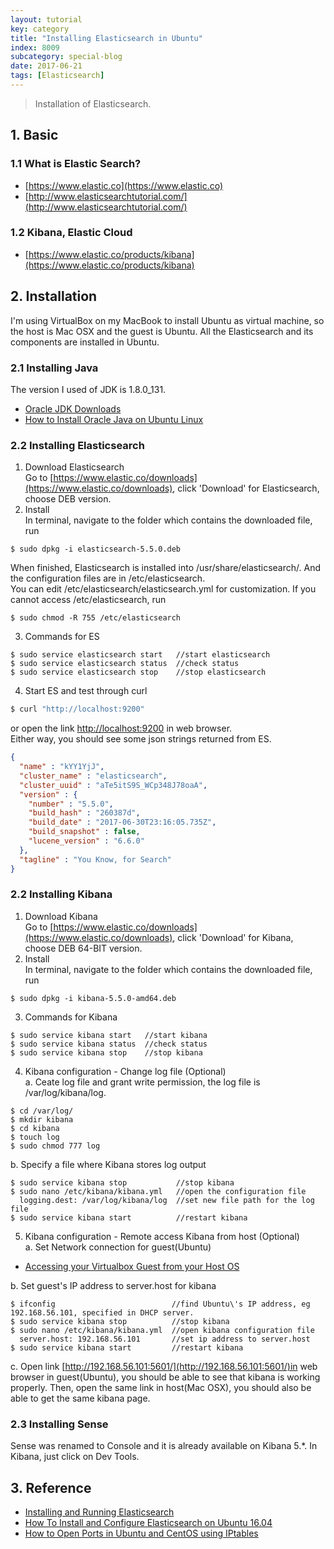 ```yaml
---
layout: tutorial
key: category
title: "Installing Elasticsearch in Ubuntu"
index: 8009
subcategory: special-blog
date: 2017-06-21
tags: [Elasticsearch]
---
```


> Installation of Elasticsearch.

## 1. Basic
### 1.1 What is Elastic Search?  
  * [https://www.elastic.co](https://www.elastic.co)  
  * [http://www.elasticsearchtutorial.com/](http://www.elasticsearchtutorial.com/)

### 1.2 Kibana, Elastic Cloud  
  * [https://www.elastic.co/products/kibana](https://www.elastic.co/products/kibana)

## 2. Installation
I'm using VirtualBox on my MacBook to install Ubuntu as virtual machine, so the host is Mac OSX and the guest is Ubuntu. All the Elasticsearch and its components are installed in Ubuntu.

### 2.1 Installing Java
  The version I used of JDK is 1.8.0_131.  
  * [Oracle JDK Downloads](http://www.oracle.com/technetwork/java/javase/downloads/index.html)  
  * [How to Install Oracle Java on Ubuntu Linux](http://www.wikihow.com/Install-Oracle-Java-on-Ubuntu-Linux)  

### 2.2 Installing Elasticsearch  
  1) Download Elasticsearch  
  Go to [https://www.elastic.co/downloads](https://www.elastic.co/downloads), click 'Download' for Elasticsearch, choose DEB version.  
  2) Install  
  In terminal, navigate to the folder which contains the downloaded file, run  

```raw
$ sudo dpkg -i elasticsearch-5.5.0.deb
```

  When finished, Elasticsearch is installed into /usr/share/elasticsearch/. And the configuration files are in /etc/elasticsearch.  
  You can edit /etc/elasticsearch/elasticsearch.yml for customization. If you cannot access /etc/elasticsearch, run

```raw
$ sudo chmod -R 755 /etc/elasticsearch
```

  3) Commands for ES  
```raw
$ sudo service elasticsearch start   //start elasticsearch  
$ sudo service elasticsearch status  //check status  
$ sudo service elasticsearch stop    //stop elasticsearch
```
  4) Start ES and test through curl

```bash
$ curl "http://localhost:9200"
```

  or open the link [http://localhost:9200](http://localhost:9200) in web browser.  
  Either way, you should see some json strings returned from ES.  
```json
{
  "name" : "kYY1YjJ",
  "cluster_name" : "elasticsearch",
  "cluster_uuid" : "aTe5itS9S_WCp348J78oaA",
  "version" : {
    "number" : "5.5.0",
    "build_hash" : "260387d",
    "build_date" : "2017-06-30T23:16:05.735Z",
    "build_snapshot" : false,
    "lucene_version" : "6.6.0"
  },
  "tagline" : "You Know, for Search"
}
```

### 2.2 Installing Kibana  
1) Download Kibana  
Go to [https://www.elastic.co/downloads](https://www.elastic.co/downloads), click 'Download' for Kibana, choose DEB 64-BIT version.  
2) Install  
In terminal, navigate to the folder which contains the downloaded file, run  
```raw
$ sudo dpkg -i kibana-5.5.0-amd64.deb  
```
3) Commands for Kibana
```raw
$ sudo service kibana start   //start kibana  
$ sudo service kibana status  //check status  
$ sudo service kibana stop    //stop kibana  
```
4) Kibana configuration - Change log file (Optional)  
a. Ceate log file and grant write permission, the log file is /var/log/kibana/log.
```raw
$ cd /var/log/
$ mkdir kibana
$ cd kibana
$ touch log
$ sudo chmod 777 log
```  

b. Specify a file where Kibana stores log output
```raw
$ sudo service kibana stop           //stop kibana  
$ sudo nano /etc/kibana/kibana.yml   //open the configuration file
  logging.dest: /var/log/kibana/log  //set new file path for the log file
$ sudo service kibana start          //restart kibana  
```
5) Kibana configuration - Remote access Kibana from host (Optional)  
a. Set Network connection for guest(Ubuntu)  
* [Accessing your Virtualbox Guest from your Host OS](https://2buntu.com/articles/1513/accessing-your-virtualbox-guest-from-your-host-os/)  

b. Set guest's IP address to server.host for kibana
```raw
$ ifconfig                          //find Ubuntu\'s IP address, eg 192.168.56.101, specified in DHCP server.
$ sudo service kibana stop          //stop kibana  
$ sudo nano /etc/kibana/kibana.yml  //open kibana configuration file
  server.host: 192.168.56.101       //set ip address to server.host
$ sudo service kibana start         //restart kibana  
```
c. Open link [http://192.168.56.101:5601/](http://192.168.56.101:5601/)in web browser in guest(Ubuntu), you should be able to see that kibana is working properly. Then, open the same link in host(Mac OSX), you should also be able to get the same kibana page.  

### 2.3 Installing Sense  
Sense was renamed to Console and it is already available on Kibana 5.\*. In Kibana, just click on Dev Tools.  

## 3. Reference
* [Installing and Running Elasticsearch](https://www.elastic.co/guide/en/elasticsearch/guide/current/running-elasticsearch.html)  
* [How To Install and Configure Elasticsearch on Ubuntu 16.04](https://www.digitalocean.com/community/tutorials/how-to-install-and-configure-elasticsearch-on-ubuntu-16-04)  
* [How to Open Ports in Ubuntu and CentOS using IPtables](https://www.rosehosting.com/blog/how-to-open-ports-in-ubuntu-and-centos-using-iptables/)  
